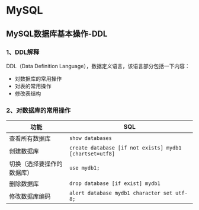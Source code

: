 # MySQL

## MySQL数据库基本操作-DDL

### 1、DDL解释

DDL（Data Definition Language），数据定义语言，该语言部分包括一下内容：

- 对数据库的常用操作
- 对表的常用操作
- 修改表结构

### 2、对数据库的常用操作

| 功能            | SQL                                                     |
| ------------- | ------------------------------------------------------- |
| 查看所有数据库       | `show databases`                                        |
| 创建数据库         | `create database [if not exists] mydb1 [chartset=utf8]` |
| 切换（选择要操作的数据库） | `use mydb1;`                                            |
| 删除数据库         | `drop database [if exist] mydb1`                        |
| 修改数据库编码       | `alert database mydb1 character set utf-8;`             |
